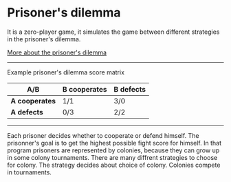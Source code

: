 # Prisoner's dilemma

It is a zero-player game, it simulates the game between different strategies in the prisoner's dilemma.

[More about the prisoner's dilemma](https://en.wikipedia.org/wiki/Prisoner%27s_dilemma)

<hr>

Example prisoner's dilemma score matrix

| A/B           | **B cooperates** | **B defects** |
|---------------|---------------|------------|
| **A cooperates** | 1/1           | 3/0        |
| **A defects**    | 0/3           | 2/2        |

<hr>

Each prisoner decides whether to cooperate or defend himself. The prisonner's goal is to get the highest possible fight score for himself. In that program prisoners are represented by colonies, because they can grow up in some colony tournaments. There are many diffrent strategies to choose for colony. The strategy decides about choice of colony. Colonies compete in tournaments.
